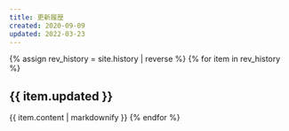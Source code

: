 ```yaml
---
title: 更新履歴
created: 2020-09-09
updated: 2022-03-23
---
```

{% assign rev_history = site.history | reverse %}
{% for item in rev_history %}
## <a name="{{ item.updated }}">{{ item.updated }}</a>
{{ item.content | markdownify }}
{% endfor %}
